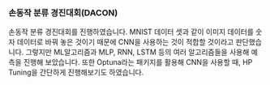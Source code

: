 ### 손동작 분류 경진대회(DACON)
손동작 분류 경진대회를 진행하였습니다. MNIST 데이터 셋과 같이 이미지 데이터를 숫자 데이터로 바꿔 놓은 것이기 때문에
CNN을 사용하는 것이 적합할 것이라고 판단했습니다. 그렇지만 ML알고리즘과 MLP, RNN, LSTM 등의 여러 알고리즘들을
사용해 예측을 진행해 보았습니다. 또한 Optuna라는 패키지를 활용해 CNN을 사용할 때, HP Tuning을 간단하게 진행해보기도 하였습니다.
